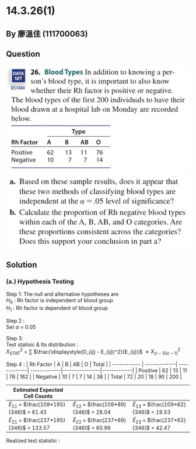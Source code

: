 # 14.3.26(1)

## By 廖溫佳 (111700063)

## Question

![image](https://github.com/HWTeng-Course/202402-Statistics/blob/main/Images/IMG_3561.jpg?raw=true)
![image](https://github.com/HWTeng-Course/202402-Statistics/blob/main/Images/IMG_3560.jpg?raw=true)

## Solution
### (a.) Hypothesis Testing
Step 1: The null and alternative hypotheses are \
$H_0$ : Rh factor is independent of blood group \
$H_1$ : Rh factor is dependent of blood group

Step 2 : \
Set $\alpha$ = 0.05

Step 3: \
Test statisic & Its distribution : \
$X^2_{STAT}$ = $\sum$ $\frac{\displaystyle(O_{ij} - E_{ij})^2}{E_{ij}}$ $\approx X^2_{(r-1)(c-1)}$

Step 4 : 
| Rh Factor    | A            | B            | AB           | O              | Total       |
| ------------ | -------------| -------------| -------------|----------------|-------------|
| Positive     | 62           | 13           | 11           | 76             | 162         |
| Negative     | 10           | 7            | 7            | 14             | 38          |
| Total        | 72           | 20           | 18           | 90             | 200         |

| Estimated Expected Cell Counts                 |                                               |                                               |
|------------------------------------------------|-----------------------------------------------|-----------------------------------------------|
| $\hat{E}_{11}$ = $\frac{109*195}{346}$ = 61.43 | $\hat{E}_{12}$ = $\frac{109*89}{346}$ = 28.04 | $\hat{E}_{13}$ = $\frac{109*62}{346}$ = 19.53 |
| $\hat{E}_{21}$ = $\frac{237*195}{346}$ = 133.57| $\hat{E}_{22}$ = $\frac{237*89}{346}$ = 60.96 | $\hat{E}_{23}$ = $\frac{237*62}{346}$ = 42.47 |



Realized test statistic :


